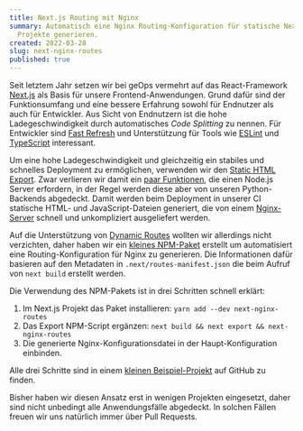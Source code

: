 ```yaml
---
title: Next.js Routing mit Nginx
summary: Automatisch eine Nginx Routing-Konfiguration für statische Next.js
  Projekte generieren.
created: 2022-03-28
slug: next-nginx-routes
published: true
---
```

Seit letztem Jahr setzen wir bei geOps vermehrt auf das React-Framework [Next.js](https://nextjs.org/) als Basis für unsere Frontend-Anwendungen. Grund dafür sind der Funktionsumfang und eine bessere Erfahrung sowohl für Endnutzer als auch für Entwickler. Aus Sicht von Endnutzern ist die hohe Ladegeschwindigkeit durch automatisches *Code Splitting* zu nennen. Für Entwickler sind [Fast Refresh](https://nextjs.org/docs/basic-features/fast-refresh) und Unterstützung für Tools wie [ESLint](https://nextjs.org/docs/basic-features/eslint) und [TypeScript](https://nextjs.org/docs/basic-features/typescript) interessant.

Um eine hohe Ladegeschwindigkeit und gleichzeitig ein stabiles und schnelles Deployment zu ermöglichen, verwenden wir den [Static HTML Export](https://nextjs.org/docs/advanced-features/static-html-export). Zwar verlieren wir damit ein [paar Funktionen](https://nextjs.org/docs/advanced-features/static-html-export#unsupported-features), die einen Node.js Server erfordern, in der Regel werden diese aber von unseren Python-Backends abgedeckt. Damit werden beim Deployment in unserer CI statische HTML- und JavaScript-Dateien generiert, die von einem [Nginx-Server](https://nginx.org/en/) schnell und unkompliziert ausgeliefert werden.

Auf die Unterstützung von [Dynamic Routes](https://nextjs.org/docs/routing/dynamic-routes) wollten wir allerdings nicht verzichten, daher haben wir ein [kleines NPM-Paket](https://www.npmjs.com/package/next-nginx-routes) erstellt um automatisiert eine Routing-Konfiguration für Nginx zu generieren. Die Informationen dafür basieren auf den Metadaten in `.next/routes-manifest.json` die beim Aufruf von `next build` erstellt werden.

Die Verwendung des NPM-Pakets ist in drei Schritten schnell erklärt:

1. Im Next.js Projekt das Paket installieren: `yarn add --dev next-nginx-routes`
2. Das Export NPM-Script ergänzen: `next build && next export && next-nginx-routes`
3. Die generierte Nginx-Konfigurationsdatei in der Haupt-Konfiguration einbinden.

Alle drei Schritte sind in einem [kleinen Beispiel-Projekt](https://github.com/geops/next-nginx-routes/tree/main/example) auf GitHub zu finden. 

Bisher haben wir diesen Ansatz erst in wenigen Projekten eingesetzt, daher sind nicht unbedingt alle Anwendungsfälle abgedeckt. In solchen Fällen freuen wir uns natürlich immer über Pull Requests.
